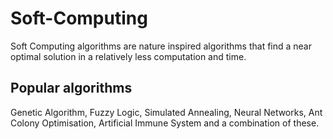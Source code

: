 # Soft-Computing
Soft Computing algorithms are nature inspired algorithms that find a near optimal solution in a relatively less computation and time.

## Popular algorithms
Genetic Algorithm, Fuzzy Logic, Simulated Annealing, Neural Networks, Ant Colony Optimisation, Artificial Immune System and a combination of these.
